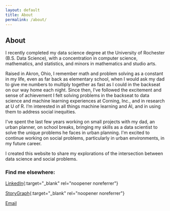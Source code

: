 ```yaml
---
layout: default
title: About
permalink: /about/
---
```

## About
I recently completed my data science degree at the University of Rochester (B.S. Data Science), with a concentration in computer science, mathematics, and statistics, and minors in mathematics and studio arts.

Raised in Akron, Ohio, I remember math and problem solving as a constant in my life, even as far back as elementary school, when I would ask my dad to give me numbers to multiply together as fast as I could in the backseat on our way home each night. Since then, I’ve followed the excitement and sense of achievement I felt solving problems in the backseat to data science and machine learning experiences at Corning, Inc., and in research at U of R. I’m interested in all things machine learning and AI, and in using them to address social inequities.

I've spent the last few years working on small projects with my dad, an urban planner, on school breaks, bringing my skills as a data scientist to solve the unique problems he faces in urban planning. I'm excited to continue working on social problems, particularly in urban environments, in my future career.

I created this website to share my explorations of the intersection between data science and social problems.

### Find me elsewhere:

[LinkedIn](https://www.linkedin.com/in/grace-julien/){:target="_blank" rel="noopener noreferrer"}

[StoryGraph](https://app.thestorygraph.com/profile/grace_gr8){:target="_blank" rel="noopener noreferrer"}

[Email](mailto:grace.e.julien@gmail.com)
